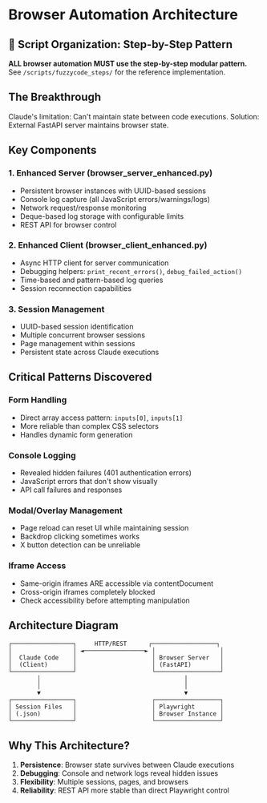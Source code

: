 # Browser Automation Architecture

## 🚨 Script Organization: Step-by-Step Pattern

**ALL browser automation MUST use the step-by-step modular pattern.**
See `/scripts/fuzzycode_steps/` for the reference implementation.

## The Breakthrough
Claude's limitation: Can't maintain state between code executions.
Solution: External FastAPI server maintains browser state.

## Key Components

### 1. Enhanced Server (browser_server_enhanced.py)
- Persistent browser instances with UUID-based sessions
- Console log capture (all JavaScript errors/warnings/logs)
- Network request/response monitoring
- Deque-based log storage with configurable limits
- REST API for browser control

### 2. Enhanced Client (browser_client_enhanced.py)
- Async HTTP client for server communication
- Debugging helpers: `print_recent_errors()`, `debug_failed_action()`
- Time-based and pattern-based log queries
- Session reconnection capabilities

### 3. Session Management
- UUID-based session identification
- Multiple concurrent browser sessions
- Page management within sessions
- Persistent state across Claude executions

## Critical Patterns Discovered

### Form Handling
- Direct array access pattern: `inputs[0]`, `inputs[1]`
- More reliable than complex CSS selectors
- Handles dynamic form generation

### Console Logging
- Revealed hidden failures (401 authentication errors)
- JavaScript errors that don't show visually
- API call failures and responses

### Modal/Overlay Management
- Page reload can reset UI while maintaining session
- Backdrop clicking sometimes works
- X button detection can be unreliable

### Iframe Access
- Same-origin iframes ARE accessible via contentDocument
- Cross-origin iframes completely blocked
- Check accessibility before attempting manipulation

## Architecture Diagram

```
┌─────────────────┐     HTTP/REST      ┌──────────────────┐
│                 │ ◄─────────────────► │                  │
│  Claude Code    │                     │ Browser Server   │
│  (Client)       │                     │ (FastAPI)        │
└─────────────────┘                     └──────────────────┘
        │                                        │
        │                                        │
        ▼                                        ▼
┌─────────────────┐                     ┌──────────────────┐
│ Session Files   │                     │ Playwright       │
│ (.json)         │                     │ Browser Instance │
└─────────────────┘                     └──────────────────┘
```

## Why This Architecture?

1. **Persistence**: Browser state survives between Claude executions
2. **Debugging**: Console and network logs reveal hidden issues
3. **Flexibility**: Multiple sessions, pages, and browsers
4. **Reliability**: REST API more stable than direct Playwright control
